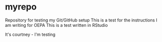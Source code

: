 # myrepo
Repository for testing my Git/GitHub setup
This is a test for the instructions I am writing for OEPA
This is a test written in RStudio



It's courtney - I'm testing